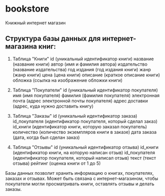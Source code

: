 # bookstore
Книжный интернет магазин

## Cтруктура базы данных для интернет-магазина книг:

1. Таблица "Книги"
id (уникальный идентификатор книги)
название (название книги)
автор (имя и фамилия автора)
издательство (название издательства)
год издания (год издания книги)
жанр (жанр книги)
цена (цена книги)
описание (краткое описание книги)
обложка (ссылка на изображение обложки книги)

2. Таблица "Покупатели"
id (уникальный идентификатор покупателя)
имя (имя покупателя)
фамилия (фамилия покупателя)
электронная почта (адрес электронной почты покупателя)
адрес доставки (адрес, куда нужно доставить книгу)

3. Таблица "Заказы"
id (уникальный идентификатор заказа)
id_покупателя (идентификатор покупателя, который сделал заказ)
id_книги (идентификатор книги, которую заказал покупатель)
количество (количество экземпляров книги в заказе)
дата заказа (дата, когда был сделан заказ)

4. Таблица "Отзывы"
id (уникальный идентификатор отзыва)
id_книги (идентификатор книги, на которую написан отзыв)
id_покупателя (идентификатор покупателя, который написал отзыв)
текст (текст отзыва)
рейтинг (оценка книги от 1 до 5)


Базы данных позволит хранить информацию о книгах, покупателях, заказах и отзывах. Может быть связана с интернет-магазином, чтобы покупатели могли просматривать книги, оставлять отзывы и делать заказы.
